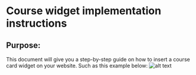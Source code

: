 # Course widget implementation instructions

## Purpose:
This document will give you a step-by-step guide on how to insert a course card widget on your website. Such as this example below:
![alt text](http://tinypic.com/r/fu3o7l/9) 
